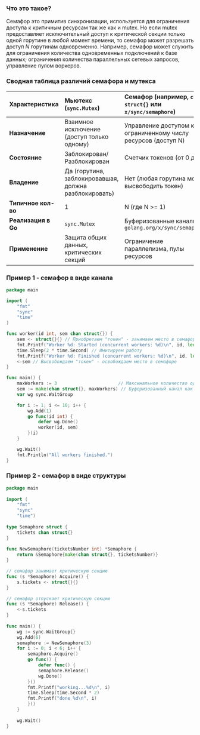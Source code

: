 ### Что это такое?
Семафор это примитив синхронизации, используется для ограничения доступа к критичным ресурсам так же как и mutex.
Но если mutex предоставляет исключительный  доступ к критической секции только  одной горутине в любой момент времени, то семафор  может разрешать доступ _N_ горутинам одновременно. Например, семафор может служить для ограничения количества одновременных подключений к базе данных; ограничения количества параллельных сетевых запросов, управление пулом воркеров.

### Сводная таблица различий семафора и мутекса
|Характеристика|Мьютекс (`sync.Mutex`)|Семафор (например, `chan struct{}` или `x/sync/semaphore`)|
|:--|:--|:--|
|**Назначение**|Взаимное исключение (доступ только одному)|Управление доступом к ограниченному числу ресурсов (доступ N)|
|**Состояние**|Заблокирован/Разблокирован|Счетчик токенов (от 0 до N)|
|**Владение**|Да (горутина, заблокировавшая, должна разблокировать)|Нет (любая горутина может высвободить токен)|
|**Типичное кол-во**|1|N (где N >= 1)|
|**Реализация в Go**|`sync.Mutex`|Буферизованные каналы, `golang.org/x/sync/semaphore`|
|**Применение**|Защита общих данных, критических секций|Ограничение параллелизма, пулы ресурсов|


### Пример 1 - семафор в виде канала
```go
package main

import (
	"fmt"
	"sync"
	"time"
)

func worker(id int, sem chan struct{}) {
	sem <- struct{}{} // Приобретаем "токен" - занимаем место в семафоре
	fmt.Printf("Worker %d: Started (concurrent workers: %d)\n", id, len(sem))
	time.Sleep(2 * time.Second) // Имитируем работу
	fmt.Printf("Worker %d: Finished (concurrent workers: %d)\n", id, len(sem)-1)
	<-sem // Высвобождаем "токен" - освобождаем место в семафоре
}

func main() {
	maxWorkers := 3                       // Максимальное количество одновременных воркеров
	sem := make(chan struct{}, maxWorkers) // Буферизованный канал как семафор
	var wg sync.WaitGroup

	for i := 1; i <= 10; i++ {
		wg.Add(1)
		go func(id int) {
			defer wg.Done()
			worker(id, sem)
		}(i)
	}

	wg.Wait()
	fmt.Println("All workers finished.")
}
```





### Пример 2 - семафор в виде структуры

```go
package main  
  
import (  
    "fmt"  
    "sync"    
    "time")  
  
type Semaphore struct {  
	tickets chan struct{}  
}  
  
func NewSemaphore(ticketsNumber int) *Semaphore {  
	return &Semaphore{make(chan struct{}, ticketsNumber)}  
}  

// семафор занимает критическую секцию 
func (s *Semaphore) Acquire() {  
	s.tickets <- struct{}{}  
}  

// семафор отпускает критическую секцию
func (s *Semaphore) Release() {  
	<-s.tickets  
}  
  
func main() {  
	wg := sync.WaitGroup{}  
	wg.Add(6)  
	semaphore := NewSemaphore(3)  
	for i := 0; i < 6; i++ {  
		semaphore.Acquire()  
		go func() {  
			defer func() {  
			semaphore.Release()  
			wg.Done()  
		}()  
		fmt.Printf("working...%d\n", i)  
		time.Sleep(time.Second * 2)  
		fmt.Printf("done %d\n", i)  
		}()  
	}  
  
	wg.Wait()  
}
```